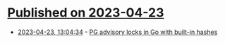 # [Published on 2023-04-23](index.md)

* [2023-04-23, 13:04:34](https://lobste.rs/s/dhan61/pg_advisory_locks_go_with_built_hashes) - [PG advisory locks in Go with built-in hashes](https://brandur.org/fragments/pg-advisory-locks-with-go-hash)
